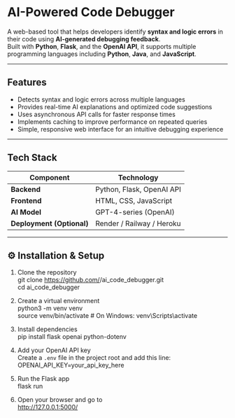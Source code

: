 # AI-Powered Code Debugger

A web-based tool that helps developers identify **syntax and logic errors** in their code using **AI-generated debugging feedback**.  
Built with **Python**, **Flask**, and the **OpenAI API**, it supports multiple programming languages including **Python**, **Java**, and **JavaScript**.

---

## Features
-  Detects syntax and logic errors across multiple languages  
-  Provides real-time AI explanations and optimized code suggestions  
-  Uses asynchronous API calls for faster response times  
-  Implements caching to improve performance on repeated queries  
-  Simple, responsive web interface for an intuitive debugging experience  

---

##  Tech Stack
| Component | Technology |
|------------|-------------|
| **Backend** | Python, Flask, OpenAI API |
| **Frontend** | HTML, CSS, JavaScript |
| **AI Model** | GPT-4-series (OpenAI) |
| **Deployment (Optional)** | Render / Railway / Heroku |

---

## ⚙️ Installation & Setup

1. Clone the repository  
   git clone https://github.com/<your-username>/ai_code_debugger.git  
   cd ai_code_debugger  

2. Create a virtual environment  
   python3 -m venv venv  
   source venv/bin/activate     # On Windows: venv\Scripts\activate  

3. Install dependencies  
   pip install flask openai python-dotenv  

4. Add your OpenAI API key  
   Create a `.env` file in the project root and add this line:  
   OPENAI_API_KEY=your_api_key_here  

5. Run the Flask app  
   flask run  

6. Open your browser and go to  
   http://127.0.0.1:5000/  

